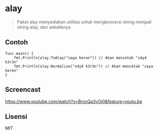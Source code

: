 alay
====

> Paket alay menyediakan utilitas untuk mengkonversi string menjadi string alay, dan sebaliknya.

## Contoh

```
func main() {
	fmt.Println(alay.ToAlay("saya keren")) // Akan mencetak "s4y4 k3r3n"
	fmt.Println(alay.Normalize("s4y4 k3r3n")) // Akan mencetak "saya keren"
}
```

## Screencast

https://www.youtube.com/watch?v=BrovQa3vOj0&feature=youtu.be

## Lisensi

MIT

